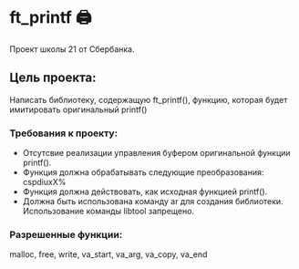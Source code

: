 # ft_printf 🖨

Проект школы 21 от Сбербанка.

## Цель проекта:
Написать библиотеку, содержащую ft_printf(),
функцию, которая будет имитировать оригинальный printf()

### Требования к проекту:
- Отсутсвие реализации управления буфером оригинальной функции printf().
- Функция должна обрабатывать следующие преобразования: cspdiuxX%
- Функция должна действовать, как исходная функцией printf().
- Должна быть использована команду ar для создания библиотеки. Использование команды libtool запрещено.

### Разрешенные функции:
malloc, free, write, va_start, va_arg, va_copy, va_end
